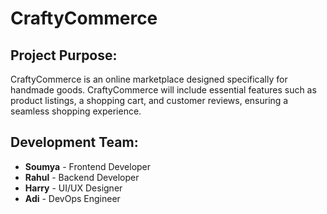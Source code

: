 # CraftyCommerce

## Project Purpose:
CraftyCommerce is an online marketplace designed specifically for handmade goods. CraftyCommerce will include essential features such as product listings, a shopping cart, and customer reviews, ensuring a seamless shopping experience.

## Development Team:
- **Soumya** - Frontend Developer
- **Rahul** - Backend Developer
- **Harry** - UI/UX Designer
- **Adi** - DevOps Engineer